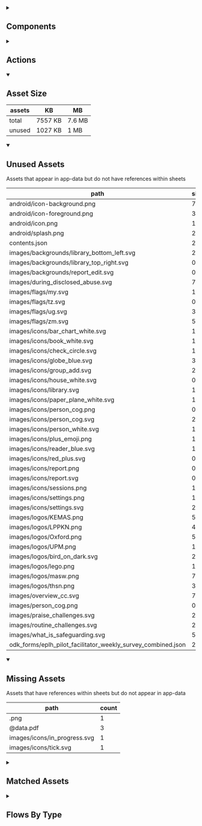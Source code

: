 <details >
<summary><h2>Components</h2></summary>

| type | count |
| --- | --- |
| accordion | 1 |
| accordion_section | 1 |
| audio | 2 |
| button | 79 |
| carousel | 2 |
| combo_box | 3 |
| data_items | 33 |
| debug_toggle | 1 |
| display_grid | 2 |
| display_group | 98 |
| drawer | 1 |
| google_sign_in_button | 2 |
| image | 11 |
| items | 27 |
| lottie_animation | 2 |
| navigation_bar | 2 |
| pdf | 1 |
| qr_code | 1 |
| radio_button_grid | 8 |
| round_button | 30 |
| select_text | 1 |
| set_variable | 662 |
| simple_checkbox | 2 |
| task_card | 3 |
| task_progress_bar | 2 |
| template | 162 |
| test | 1 |
| text | 155 |
| text_area | 2 |
| text_box | 24 |
| title | 35 |
| toggle_bar | 7 |
| update_action_list | 2 |
| video | 2 |
</details>

<details >
<summary><h2>Actions</h2></summary>

| type | count |
| --- | --- |
| add_data | 5 |
| app_update | 1 |
| auth | 2 |
| emit: completed | 31 |
| emit: force_reload | 4 |
| emit: force_reprocess | 13 |
| emit: force_restart | 5 |
| emit: server_sync | 13 |
| emit: set_language | 1 |
| emit: uncompleted | 70 |
| feedback | 13 |
| go_to | 34 |
| nav_stack | 3 |
| pop_up | 12 |
| reset_app | 1 |
| save_to_device | 4 |
| set_data | 19 |
| set_field | 59 |
| set_item | 6 |
| set_local | 26 |
| share | 2 |
| user | 3 |
</details>

<details open>
<summary><h2>Asset Size</h2></summary>

| assets | KB | MB |
| --- | --- | --- |
| total | 7557 KB | 7.6 MB |
| unused | 1027 KB | 1 MB |
</details>

<details open>
<summary><h2>Unused Assets</h2></summary>

Assets that appear in app-data but do not have references within sheets

| path | size_kb |
| --- | --- |
| android/icon-background.png | 7 |
| android/icon-foreground.png | 31.1 |
| android/icon.png | 108.2 |
| android/splash.png | 290.4 |
| contents.json | 2.8 |
| images/backgrounds/library_bottom_left.svg | 2.3 |
| images/backgrounds/library_top_right.svg | 0.3 |
| images/backgrounds/report_edit.svg | 0.2 |
| images/during_disclosed_abuse.svg | 7.7 |
| images/flags/my.svg | 1.4 |
| images/flags/tz.svg | 0.5 |
| images/flags/ug.svg | 3.9 |
| images/flags/zm.svg | 5.4 |
| images/icons/bar_chart_white.svg | 1.5 |
| images/icons/book_white.svg | 1.5 |
| images/icons/check_circle.svg | 1.2 |
| images/icons/globe_blue.svg | 3.9 |
| images/icons/group_add.svg | 2.2 |
| images/icons/house_white.svg | 0.4 |
| images/icons/library.svg | 1.7 |
| images/icons/paper_plane_white.svg | 1.4 |
| images/icons/person_cog.png | 0.8 |
| images/icons/person_cog.svg | 2.9 |
| images/icons/person_white.svg | 1.5 |
| images/icons/plus_emoji.png | 1.1 |
| images/icons/reader_blue.svg | 1.4 |
| images/icons/red_plus.svg | 0.6 |
| images/icons/report.png | 0.5 |
| images/icons/report.svg | 0.8 |
| images/icons/sessions.png | 1.3 |
| images/icons/settings.png | 1.1 |
| images/icons/settings.svg | 2.4 |
| images/logos/KEMAS.png | 5.6 |
| images/logos/LPPKN.png | 41.2 |
| images/logos/Oxford.png | 50 |
| images/logos/UPM.png | 120.8 |
| images/logos/bird_on_dark.svg | 2.1 |
| images/logos/lego.png | 10.4 |
| images/logos/masw.png | 7.1 |
| images/logos/thsn.png | 35.5 |
| images/overview_cc.svg | 7.8 |
| images/person_cog.png | 0.8 |
| images/praise_challenges.svg | 20.6 |
| images/routine_challenges.svg | 20.5 |
| images/what_is_safeguarding.svg | 5.6 |
| odk_forms/eplh_pilot_facilitator_weekly_survey_combined.json | 209.4 |
</details>

<details open>
<summary><h2>Missing Assets</h2></summary>

Assets that have references within sheets but do not appear in app-data

| path | count |
| --- | --- |
| .png | 1 |
| @data.pdf | 3 |
| images/icons/in_progress.svg | 1 |
| images/icons/tick.svg | 1 |
</details>

<details >
<summary><h2>Matched Assets</h2></summary>

Assets that are used within sheets and also can be found in the synced asset data

| path | size_kb | count |
| --- | --- | --- |
| images/backgrounds/home_bottom_right.svg | 2.3 | 1 |
| images/backgrounds/home_top_left.svg | 2.4 | 2 |
| images/backgrounds/reports_top_right.svg | 2 | 1 |
| images/day_1_introduction.svg | 6.7 | 1 |
| images/day_3_check_in.svg | 6.5 | 1 |
| images/day_3_mh_stress_self_talk.svg | 5.4 | 5 |
| images/day_4_check_in.svg | 11.3 | 2 |
| images/faq_h_parents_insult.svg | 12.5 | 1 |
| images/faq_h_self_harm.svg | 14.9 | 1 |
| images/faq_no_participation_general.svg | 20.3 | 1 |
| images/flags/gb.svg | 0.5 | 2 |
| images/flags/mx.svg | 91.3 | 2 |
| images/how_to_report_abuse.svg | 12.2 | 1 |
| images/icons/add_circle.svg | 1 | 2 |
| images/icons/archive.svg | 0.9 | 1 |
| images/icons/arrow_back.svg | 0.5 | 1 |
| images/icons/arrow_forward.svg | 0.4 | 2 |
| images/icons/cancel.svg | 1.7 | 1 |
| images/icons/check_circle.png | 0.6 | 1 |
| images/icons/cog_white.svg | 3.6 | 2 |
| images/icons/content.svg | 7.2 | 1 |
| images/icons/delete.svg | 0.8 | 3 |
| images/icons/docs.svg | 0.7 | 1 |
| images/icons/download.svg | 0.7 | 2 |
| images/icons/download_white.svg | 0.7 | 1 |
| images/icons/edit.svg | 0.9 | 5 |
| images/icons/group_add_dark.svg | 2.3 | 1 |
| images/icons/help.svg | 2.6 | 1 |
| images/icons/home_white.svg | 1.7 | 1 |
| images/icons/key.svg | 5.5 | 2 |
| images/icons/library.png | 1 | 1 |
| images/icons/library_white.svg | 2.8 | 1 |
| images/icons/pencil_white.svg | 2 | 1 |
| images/icons/people_network.svg | 6.9 | 1 |
| images/icons/person_remove.svg | 1.5 | 1 |
| images/icons/plus_emoji.svg | 2.9 | 1 |
| images/icons/profile_card.svg | 7.4 | 1 |
| images/icons/share.svg | 2.3 | 2 |
| images/icons/unarchive.svg | 1.1 | 1 |
| images/icons/visibility.svg | 1.9 | 1 |
| images/icons/world.svg | 6.2 | 1 |
| images/logos/IDEMS.png | 84.6 | 1 |
| images/logos/PLH.png | 26.6 | 1 |
| images/logos/UNICEF.jpg | 27.7 | 1 |
| images/logos/bird_on_light.svg | 2 | 2 |
| images/logos/bird_white.svg | 1.9 | 1 |
| images/logos/nip.png | 11.9 | 1 |
| images/no_group_selected.svg | 13.5 | 1 |
| images/onboarding_cc.svg | 19.3 | 2 |
| images/one_on_one_challenges.svg | 13.1 | 1 |
| images/pcc_1.png | 171.2 | 1 |
| images/pcc_10.png | 162.5 | 1 |
| images/pcc_11.png | 187.1 | 1 |
| images/pcc_12.png | 155.9 | 1 |
| images/pcc_13.png | 177.2 | 1 |
| images/pcc_14.png | 176.3 | 1 |
| images/pcc_15.png | 169 | 1 |
| images/pcc_16.png | 161.6 | 1 |
| images/pcc_2.png | 170.9 | 1 |
| images/pcc_3.png | 171.1 | 1 |
| images/pcc_4.png | 162.4 | 1 |
| images/pcc_5.png | 176.5 | 1 |
| images/pcc_6.png | 168 | 1 |
| images/pcc_7.png | 171.9 | 1 |
| images/pcc_8.png | 179.8 | 1 |
| images/pcc_9.png | 158.4 | 1 |
| images/talk_feelings_challenges.svg | 19.3 | 1 |
| images/thoughts_feelings.png | 87.6 | 1 |
| lottie/gift_box.json | 94.2 | 2 |
| pdf/manual.pdf | 1213 | 1 |
| pdf/overview_guide_study.pdf | 2252.6 | 1 |
| pdf/peas.pdf | 590.3 | 1 |
| pdf/programme_details.pdf | 123 | 1 |
</details>

<details >
<summary><h2>Flows By Type</h2></summary>

| type | subtype | total |
| --- | --- | --- |
| data_list |  | 23 |
| data_list | app_config_language_list | 1 |
| data_list | generated | 5 |
| data_list | legal_terms | 2 |
| data_list | lifecycle_actions | 1 |
| data_pipe |  | 2 |
| data_pipe | generated | 57 |
| generator |  | 9 |
| global |  | 12 |
| global | legal_terms | 1 |
| template |  | 74 |
| template | generated | 122 |
| template | legal_terms | 4 |
| template | menu | 1 |
</details>
